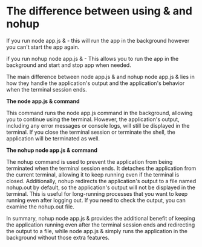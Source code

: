 
# The difference between using & and nohup


If you run node app.js & - this will run the app in the background however you can't start the app again.

if you run nohup node app.js & - This allows you to run the app in the background and start and stop app when needed.

The main difference between node app.js & and nohup node app.js & lies in how they handle the application's output and the application's behavior when the terminal session ends.


**The node app.js & command**

This command runs the node app.js command in the background, allowing you to continue using the terminal. However, the application's output, including any error messages or console logs, will still be displayed in the terminal. If you close the terminal session or terminate the shell, the application will be terminated as well.

**The nohup node app.js & command**

The nohup command is used to prevent the application from being terminated when the terminal session ends. It detaches the application from the current terminal, allowing it to keep running even if the terminal is closed. Additionally, nohup redirects the application's output to a file named nohup.out by default, so the application's output will not be displayed in the terminal. This is useful for long-running processes that you want to keep running even after logging out. If you need to check the output, you can examine the nohup.out file.

In summary, nohup node app.js & provides the additional benefit of keeping the application running even after the terminal session ends and redirecting the output to a file, while node app.js & simply runs the application in the background without those extra features.